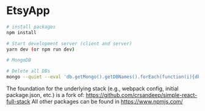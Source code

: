 # EtsyApp

```bash
# install packages
npm install

# Start development server (client and server)
yarn dev (or npm run dev)

# MongoDB

# Delete all DBs
mongo --quiet --eval 'db.getMongo().getDBNames().forEach(function(i){db.getSiblingDB(i).dropDatabase()})'

```

The foundation for the underlying stack (e.g., webpack config, initial package.json, etc.) is a fork of: https://github.com/crsandeep/simple-react-full-stack 
All other packages can be found in https://www.npmjs.com/